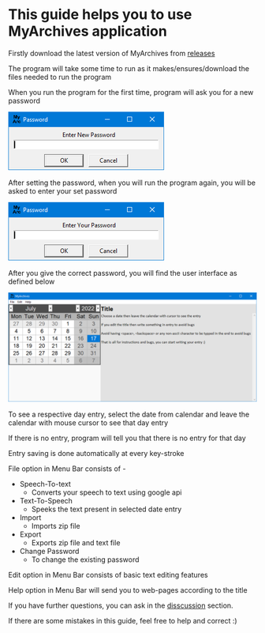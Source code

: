 # This guide helps you to use MyArchives application

Firstly download the latest version of MyArchives from [releases](https://github.com/EdwinRodger/MyArchives/releases/latest)

The program will take some time to run as it makes/ensures/download the files needed to run the program

When you run the program for the first time, program will ask you for a new password

![First Time Password Prompt](../.github/images/new_password(2022-07-10).png "First Time Password Prompt")

After setting the password, when you will run the program again, you will be asked to enter your set password

![Normal Password Promt](../.github/images/enter_password(2022-07-10).png "Password Promt")

After you give the correct password, you will find the user interface as defined below

![MyArchives Graphical User Interface](../.github/images/MyArchives(2022-07-17).png "MyArchives GUI")

To see a respective day entry, select the date from calendar and leave the calendar with mouse cursor to see that day entry

If there is no entry, program will tell you that there is no entry for that day

Entry saving is done automatically at every key-stroke

File option in Menu Bar consists of -

- Speech-To-text
  - Converts your speech to text using google api
- Text-To-Speech
  - Speeks the text present in selected date entry
- Import
  - Imports zip file
- Export
  - Exports zip file and text file
- Change Password
  - To change the existing password

Edit option in Menu Bar consists of basic text editing features

Help option in Menu Bar will send you to web-pages according to the title

If you have further questions, you can ask in the [disscussion](https://github.com/EdwinRodger/MyArchives/discussions/categories/q-a) section.

If there are some mistakes in this guide, feel free to help and correct :)
